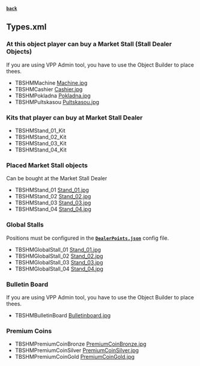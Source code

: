 [**`back`**](./Readme.md)

## Types.xml

### At this object player can buy a Market Stall (Stall Dealer Objects)

If you are using VPP Admin tool, you have to use the Object Builder to place thees.

- TBSHMMachine [Machine.jpg](img/Machine.jpg)
- TBSHMCashier [Cashier.jpg](img/Cashier.jpg)
- TBSHMPokladna [Pokladna.jpg](img/Pokladna.jpg)
- TBSHMPultskasou [Pultskasou.jpg](img/Pultskasou.jpg)

### Kits that player can buy at Market Stall Dealer
- TBSHMStand_01_Kit
- TBSHMStand_02_Kit
- TBSHMStand_03_Kit
- TBSHMStand_04_Kit

### Placed Market Stall objects

Can be bought at the Market Stall Dealer

- TBSHMStand_01 [Stand_01.jpg](img/Stand_01.jpg)
- TBSHMStand_02 [Stand_02.jpg](img/Stand_02.jpg)
- TBSHMStand_03 [Stand_03.jpg](img/Stand_03.jpg)
- TBSHMStand_04 [Stand_04.jpg](img/Stand_04.jpg)

### Global Stalls

Positions must be configured in the [**`DealerPoints.json`**](./Configs/DealerPoints.md) config file.

- TBSHMGlobalStall_01 [Stand_01.jpg](img/Stand_01.jpg)
- TBSHMGlobalStall_02 [Stand_02.jpg](img/Stand_02.jpg)
- TBSHMGlobalStall_03 [Stand_03.jpg](img/Stand_03.jpg)
- TBSHMGlobalStall_04 [Stand_04.jpg](img/Stand_04.jpg)

### Bulletin Board

If you are using VPP Admin tool, you have to use the Object Builder to place thees.

- TBSHMBulletinBoard [Bulletinboard.jpg](img/Bulletinboard.jpg)

### Premium Coins
- TBSHMPremiumCoinBronze [PremiumCoinBronze.jpg](img/PremiumCoinBronze.jpg)
- TBSHMPremiumCoinSilver [PremiumCoinSilver.jpg](img/PremiumCoinSilver.jpg)
- TBSHMPremiumCoinGold [PremiumCoinGold.jpg](img/PremiumCoinGold.jpg)

